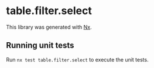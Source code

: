 # table.filter.select

This library was generated with [Nx](https://nx.dev).

## Running unit tests

Run `nx test table.filter.select` to execute the unit tests.

